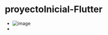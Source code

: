 # proyectoInicial-Flutter

- ![image](https://github.com/user-attachments/assets/b5da53f0-7c52-471f-9bc7-bb74c8f696d2)
- 
